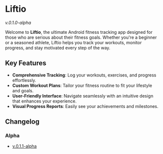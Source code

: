 # Liftio 
*v.0.1.0-alpha*

Welcome to **Liftio**, the ultimate Android fitness tracking app designed for those who are serious about their fitness goals. Whether you're a beginner or a seasoned athlete, Liftio helps you track your workouts, monitor progress, and stay motivated every step of the way.

## Key Features

- **Comprehensive Tracking**: Log your workouts, exercises, and progress effortlessly.
- **Custom Workout Plans**: Tailor your fitness routine to fit your lifestyle and goals.
- **User-Friendly Interface**: Navigate seamlessly with an intuitive design that enhances your experience.
- **Visual Progress Reports**: Easily see your achievements and milestones.

## Changelog
### Alpha
- [v.0.1.1-alpha](/changelog/0-1-1-alpha.md)
